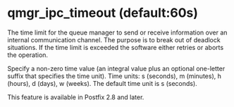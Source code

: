 # qmgr_ipc_timeout (default:60s) 

 The time limit for the queue manager to send or receive information
over an internal communication channel.  The purpose is to break
out of deadlock situations. If the time limit is exceeded the
software either retries or aborts the operation. 

 Specify a non-zero time value (an integral value plus an optional
one-letter suffix that specifies the time unit).  Time units: s
(seconds), m (minutes), h (hours), d (days), w (weeks).
The default time unit is s (seconds).  

 This feature is available in Postfix 2.8 and later.  


